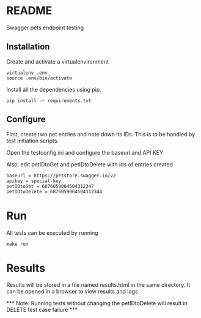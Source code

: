# README

Swagger pets endpoint testing

## Installation

Create and activate a virtualenvironment

```
virtualenv .env
source .env/bin/activate
```

Install all the dependencies using pip.

```
pip install -r requirements.txt
```

## Configure

First, create two pet entries and note down its IDs. This is to be handled by test initiation scripts. 

Open the testconfig.ini and configure the baseurl and API KEY

Also, edit petIDtoGet and petIDtoDelete with ids of entries created

```
baseurl = https://petstore.swagger.io/v2
apikey = special-key
petIDtoGet = 6876059064504312347
petIDtoDelete = 6876059064504312344

```

# Run

All tests can be executed by running

```
make run
```

# Results

Results will be stored in a file named results.html in the same directory. It can be opened in a browser to view results and logs

*** Note: Running tests without changing the petIDtoDelete will result in DELETE test case failure ***